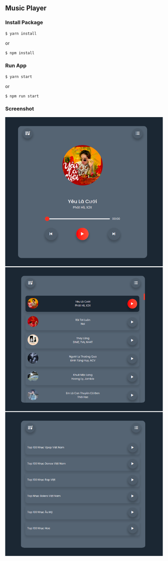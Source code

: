 ## Music Player

### Install Package

```bash
$ yarn install
```
or
```bash
$ npm install
```

### Run App

```bash
$ yarn start
```
or
```bash
$ npm run start
```
### Screenshot

![screenshot1](./images/screenshot1.png)
![screenshot2](./images/screenshot2.png)
![screenshot3](./images/screenshot3.png)
